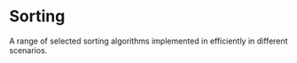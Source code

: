 # Sorting

A range of selected sorting algorithms implemented in efficiently in different scenarios.
